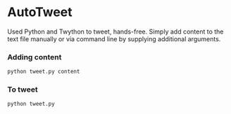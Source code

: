 # AutoTweet

Used Python and Twython to tweet, hands-free. Simply add content to the text file manually or via command line 
by supplying additional arguments. 


### Adding content

```bash
python tweet.py content 
```
### To tweet
```bash
python tweet.py  
```

